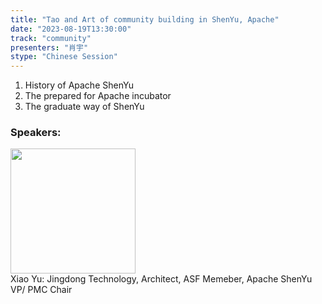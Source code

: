 ```yaml
---
title: "Tao and Art of community building in ShenYu, Apache"
date: "2023-08-19T13:30:00" 
track: "community"
presenters: "肖宇"
stype: "Chinese Session"
---
```

1. History of Apache ShenYu
2. The prepared for Apache incubator
3. The graduate way of ShenYu
 ### Speakers: 
 <img src="https://img.bagevent.com/resource/20230608/1424376100.jpeg" width="200" /><br>Xiao Yu: Jingdong Technology, Architect, ASF Memeber, Apache ShenYu VP/ PMC Chair
 <br><br>